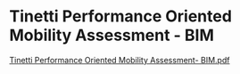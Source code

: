 # Tinetti Performance Oriented Mobility Assessment - BIM

[Tinetti Performance Oriented Mobility Assessment- BIM.pdf](Tinetti%20Performance%20Oriented%20Mobility%20Assessment%20-%20e96d996d188345acb99204156931aea0/Tinetti_Performance_Oriented_Mobility_Assessment-_BIM.pdf)